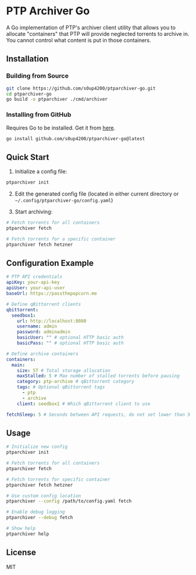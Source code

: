# PTP Archiver Go

A Go implementation of PTP's archiver client utility that allows you to allocate "containers" that PTP will provide neglected torrents to archive in. You cannot control what content is put in those containers.

## Installation

### Building from Source

```bash
git clone https://github.com/s0up4200/ptparchiver-go.git
cd ptparchiver-go
go build -o ptparchiver ./cmd/archiver
```

### Installing from GitHub

Requires Go to be installed. Get it from [here](https://go.dev/dl/).

```bash
go install github.com/s0up4200/ptparchiver-go@latest
```

## Quick Start

1. Initialize a config file:

```bash
ptparchiver init
```

2. Edit the generated config file (located in either current directory or `~/.config/ptparchiver-go/config.yaml`)

3. Start archiving:

```bash
# Fetch torrents for all containers
ptparchiver fetch

# Fetch torrents for a specific container
ptparchiver fetch hetzner
```

## Configuration Example

```yaml
# PTP API credentials
apiKey: your-api-key
apiUser: your-api-user
baseUrl: https://passthepopcorn.me

# Define qBittorrent clients
qbittorrent:
  seedbox1:
    url: http://localhost:8080
    username: admin
    password: adminadmin
    basicUser: "" # optional HTTP basic auth
    basicPass: "" # optional HTTP basic auth

# Define archive containers
containers:
  main:
    size: 5T # Total storage allocation
    maxStalled: 5 # Max number of stalled torrents before pausing
    category: ptp-archive # qBittorrent category
    tags: # Optional qBittorrent tags
      - ptp
      - archive
    client: seedbox1 # Which qBittorrent client to use

fetchSleep: 5 # Seconds between API requests, do not set lower than 5
```

## Usage

```bash
# Initialize new config
ptparchiver init

# Fetch torrents for all containers
ptparchiver fetch

# Fetch torrents for specific container
ptparchiver fetch hetzner

# Use custom config location
ptparchiver --config /path/to/config.yaml fetch

# Enable debug logging
ptparchiver --debug fetch

# Show help
ptparchiver help
```

## License

MIT
